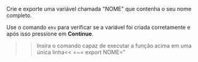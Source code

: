 Crie e exporte uma variável chamada "NOME" que contenha o seu nome completo.

Use o comando `env` para verificar se a variável foi criada corretamente e após isso pressione em <b>Continue</b>.

>>Insira o comando capaz de executar a função acima em uma única linha<<
=~= export NOME="